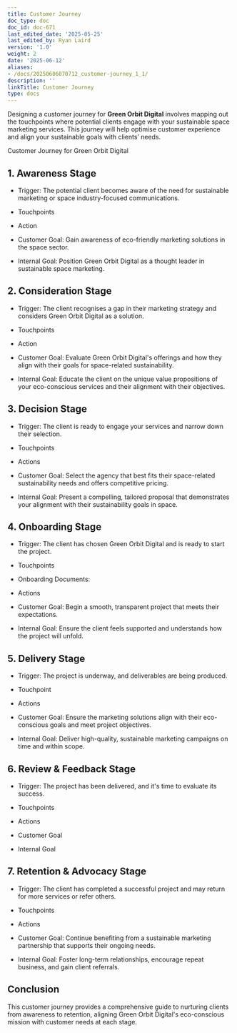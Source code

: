 ```yaml
---
title: Customer Journey
doc_type: doc
doc_id: doc-671
last_edited_date: '2025-05-25'
last_edited_by: Ryan Laird
version: '1.0'
weight: 2
date: '2025-06-12'
aliases:
- /docs/20250606070712_customer-journey_1_1/
description: ''
linkTitle: Customer Journey
type: docs
---
```


<!-- Unsupported block type: table_of_contents -->

Designing a customer journey for **Green Orbit Digital** involves mapping out the touchpoints where potential clients engage with your sustainable space marketing services. This journey will help optimise customer experience and align your sustainable goals with clients’ needs.


Customer Journey for Green Orbit Digital

## 1. Awareness Stage

- Trigger: The potential client becomes aware of the need for sustainable marketing or space industry-focused communications.

- Touchpoints

- Action

- Customer Goal: Gain awareness of eco-friendly marketing solutions in the space sector.  

- Internal Goal: Position Green Orbit Digital as a thought leader in sustainable space marketing.

## 2. Consideration Stage

- Trigger: The client recognises a gap in their marketing strategy and considers Green Orbit Digital as a solution.

- Touchpoints

- Action

- Customer Goal: Evaluate Green Orbit Digital's offerings and how they align with their goals for space-related sustainability.  

- Internal Goal: Educate the client on the unique value propositions of your eco-conscious services and their alignment with their objectives.

## 3. Decision Stage

- Trigger: The client is ready to engage your services and narrow down their selection.  

- Touchpoints

- Actions

- Customer Goal: Select the agency that best fits their space-related sustainability needs and offers competitive pricing.  

- Internal Goal: Present a compelling, tailored proposal that demonstrates your alignment with their sustainability goals in space.



## 4. Onboarding Stage

- Trigger: The client has chosen Green Orbit Digital and is ready to start the project.  

- Touchpoints

- Onboarding Documents: 

- Actions

- Customer Goal: Begin a smooth, transparent project that meets their expectations.   

- Internal Goal: Ensure the client feels supported and understands how the project will unfold.

## 5. Delivery Stage

- Trigger: The project is underway, and deliverables are being produced.

- Touchpoint

- Actions

- Customer Goal: Ensure the marketing solutions align with their eco-conscious goals and meet project objectives.  

- Internal Goal: Deliver high-quality, sustainable marketing campaigns on time and within scope.

## 6. Review & Feedback Stage

- Trigger: The project has been delivered, and it's time to evaluate its success.

- Touchpoints

- Actions

- Customer Goal

- Internal Goal

## 7. Retention & Advocacy Stage

- Trigger: The client has completed a successful project and may return for more services or refer others.

- Touchpoints

- Actions

- Customer Goal: Continue benefiting from a sustainable marketing partnership that supports their ongoing needs.

- Internal Goal: Foster long-term relationships, encourage repeat business, and gain client referrals.

## Conclusion

This customer journey provides a comprehensive guide to nurturing clients from awareness to retention, aligning Green Orbit Digital's eco-conscious mission with customer needs at each stage.





<!-- Unsupported block type: child_database -->
